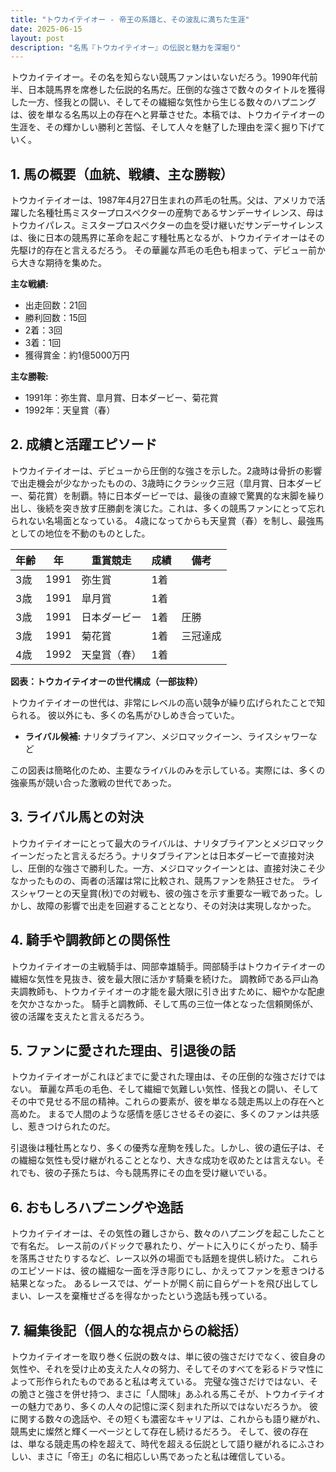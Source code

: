```yaml
---
title: "トウカイテイオー - 帝王の系譜と、その波乱に満ちた生涯"
date: 2025-06-15
layout: post
description: "名馬『トウカイテイオー』の伝説と魅力を深堀り"
---
```


トウカイテイオー。その名を知らない競馬ファンはいないだろう。1990年代前半、日本競馬界を席巻した伝説的名馬だ。圧倒的な強さで数々のタイトルを獲得した一方、怪我との闘い、そしてその繊細な気性から生じる数々のハプニングは、彼を単なる名馬以上の存在へと昇華させた。本稿では、トウカイテイオーの生涯を、その輝かしい勝利と苦悩、そして人々を魅了した理由を深く掘り下げていく。


## 1. 馬の概要（血統、戦績、主な勝鞍）

トウカイテイオーは、1987年4月27日生まれの芦毛の牡馬。父は、アメリカで活躍した名種牡馬ミスタープロスペクターの産駒であるサンデーサイレンス、母はトウカイパレス。ミスタープロスペクターの血を受け継いだサンデーサイレンスは、後に日本の競馬界に革命を起こす種牡馬となるが、トウカイテイオーはその先駆け的存在と言えるだろう。  その華麗な芦毛の毛色も相まって、デビュー前から大きな期待を集めた。

**主な戦績:**

* 出走回数：21回
* 勝利回数：15回
* 2着：3回
* 3着：1回
* 獲得賞金：約1億5000万円

**主な勝鞍:**

* 1991年：弥生賞、皐月賞、日本ダービー、菊花賞
* 1992年：天皇賞（春）


## 2. 成績と活躍エピソード

トウカイテイオーは、デビューから圧倒的な強さを示した。2歳時は骨折の影響で出走機会が少なかったものの、3歳時にクラシック三冠（皐月賞、日本ダービー、菊花賞）を制覇。特に日本ダービーでは、最後の直線で驚異的な末脚を繰り出し、後続を突き放す圧勝劇を演じた。これは、多くの競馬ファンにとって忘れられない名場面となっている。  4歳になってからも天皇賞（春）を制し、最強馬としての地位を不動のものとした。


| 年齢 | 年 | 重賞競走 | 成績 | 備考 |
|---|---|---|---|---|
| 3歳 | 1991 | 弥生賞 | 1着 |  |
| 3歳 | 1991 | 皐月賞 | 1着 |  |
| 3歳 | 1991 | 日本ダービー | 1着 | 圧勝 |
| 3歳 | 1991 | 菊花賞 | 1着 | 三冠達成 |
| 4歳 | 1992 | 天皇賞（春） | 1着 |  |


**図表：トウカイテイオーの世代構成（一部抜粋）**

トウカイテイオーの世代は、非常にレベルの高い競争が繰り広げられたことで知られる。  彼以外にも、多くの名馬がひしめき合っていた。

* **ライバル候補:**  ナリタブライアン、メジロマックイーン、ライスシャワーなど

この図表は簡略化のため、主要なライバルのみを示している。実際には、多くの強豪馬が競い合った激戦の世代であった。


## 3. ライバル馬との対決

トウカイテイオーにとって最大のライバルは、ナリタブライアンとメジロマックイーンだったと言えるだろう。ナリタブライアンとは日本ダービーで直接対決し、圧倒的な強さで勝利した。一方、メジロマックイーンとは、直接対決こそ少なかったものの、両者の活躍は常に比較され、競馬ファンを熱狂させた。  ライスシャワーとの天皇賞(秋)での対戦も、彼の強さを示す重要な一戦であった。しかし、故障の影響で出走を回避することとなり、その対決は実現しなかった。


## 4. 騎手や調教師との関係性

トウカイテイオーの主戦騎手は、岡部幸雄騎手。岡部騎手はトウカイテイオーの繊細な気性を見抜き、彼を最大限に活かす騎乗を続けた。  調教師である戸山為夫調教師も、トウカイテイオーの才能を最大限に引き出すために、細やかな配慮を欠かさなかった。  騎手と調教師、そして馬の三位一体となった信頼関係が、彼の活躍を支えたと言えるだろう。


## 5. ファンに愛された理由、引退後の話

トウカイテイオーがこれほどまでに愛された理由は、その圧倒的な強さだけではない。  華麗な芦毛の毛色、そして繊細で気難しい気性、怪我との闘い、そしてその中で見せる不屈の精神。これらの要素が、彼を単なる競走馬以上の存在へと高めた。  まるで人間のような感情を感じさせるその姿に、多くのファンは共感し、惹きつけられたのだ。

引退後は種牡馬となり、多くの優秀な産駒を残した。しかし、彼の遺伝子は、その繊細な気性も受け継がれることとなり、大きな成功を収めたとは言えない。それでも、彼の子孫たちは、今も競馬界にその血を受け継いでいる。


## 6. おもしろハプニングや逸話

トウカイテイオーは、その気性の難しさから、数々のハプニングを起こしたことで有名だ。  レース前のパドックで暴れたり、ゲートに入りにくがったり、騎手を落馬させたりするなど、レース以外の場面でも話題を提供し続けた。  これらのエピソードは、彼の繊細な一面を浮き彫りにし、かえってファンを惹きつける結果となった。  あるレースでは、ゲートが開く前に自らゲートを飛び出してしまい、レースを棄権せざるを得なかったという逸話も残っている。


## 7. 編集後記（個人的な視点からの総括）

トウカイテイオーを取り巻く伝説の数々は、単に彼の強さだけでなく、彼自身の気性や、それを受け止め支えた人々の努力、そしてそのすべてを彩るドラマ性によって形作られたものであると私は考えている。  完璧な強さだけではない、その脆さと強さを併せ持つ、まさに「人間味」あふれる馬こそが、トウカイテイオーの魅力であり、多くの人々の記憶に深く刻まれた所以ではないだろうか。  彼に関する数々の逸話や、その短くも濃密なキャリアは、これからも語り継がれ、競馬史に燦然と輝く一ページとして存在し続けるだろう。  そして、彼の存在は、単なる競走馬の枠を超えて、時代を超える伝説として語り継がれるにふさわしい、まさに「帝王」の名に相応しい馬であったと私は確信している。
